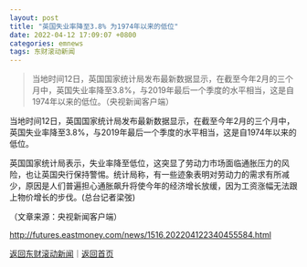 ```yaml
---
layout: post
title: "英国失业率降至3.8% 为1974年以来的低位"
date: 2022-04-12 17:09:07 +0800
categories: emnews
tags: 东财滚动新闻
---
```

> 当地时间12日，英国国家统计局发布最新数据显示，在截至今年2月的三个月中，英国失业率降至3.8%，与2019年最后一个季度的水平相当，这是自1974年以来的低位。（央视新闻客户端）

<p>当地时间12日，英国国家统计局发布最新数据显示，在截至今年2月的三个月中，英国失业率降至3.8%，与2019年最后一个季度的水平相当，这是自1974年以来的低位。</p><p>英国国家统计局表示，失业率降至低位，这突显了劳动力市场面临通胀压力的风险，也让英国央行保持警惕。统计局称，有一些迹象表明对劳动力的需求有所减少，原因是人们普遍担心通胀飙升将使今年的经济增长放缓，因为工资涨幅无法跟上物价增长的步伐。(总台记者梁弢)</p><p class="em_media">（文章来源：央视新闻客户端）</p>

<http://futures.eastmoney.com/news/1516,202204122340455584.html>

[返回东财滚动新闻](//finews.withounder.com/emnews/)｜[返回首页](//finews.withounder.com/)